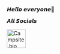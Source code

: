 𝙃𝙚𝙡𝙡𝙤 𝙚𝙫𝙚𝙧𝙮𝙤𝙣𝙚👋

𝘼𝙡𝙡 𝙎𝙤𝙘𝙞𝙖𝙡𝙨

<a href="https://campsite.bio/postefait617" target="_blank">
  <img src="https://img.icons8.com/color/48/000000/link.png" alt="Campsite.bio" width="50" height="50">
</a>
